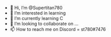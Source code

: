 - 👋 Hi, I’m @Supertitan780
- 👀 I’m interested in learning
- 🌱 I’m currently learning C
- 💞️ I’m looking to collaborate on ...
- 📫 How to reach me on Discord = st780#7476

<!---
Supertitan780/Supertitan780 is a ✨ special ✨ repository because its `README.md` (this file) appears on your GitHub profile.
You can click the Preview link to take a look at your changes.
--->
